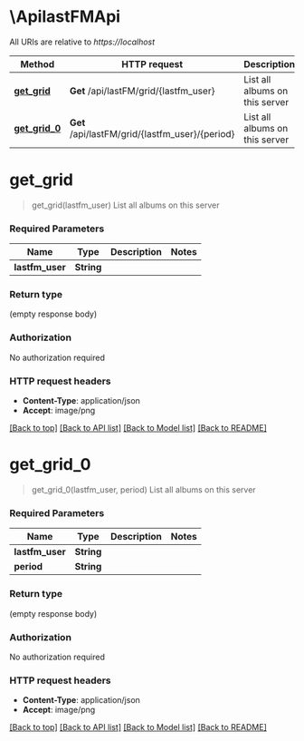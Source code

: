 # \ApilastFMApi

All URIs are relative to *https://localhost*

Method | HTTP request | Description
------------- | ------------- | -------------
[**get_grid**](ApilastFMApi.md#get_grid) | **Get** /api/lastFM/grid/{lastfm_user} | List all albums on this server
[**get_grid_0**](ApilastFMApi.md#get_grid_0) | **Get** /api/lastFM/grid/{lastfm_user}/{period} | List all albums on this server


# **get_grid**
> get_grid(lastfm_user)
List all albums on this server

### Required Parameters

Name | Type | Description  | Notes
------------- | ------------- | ------------- | -------------
  **lastfm_user** | **String**|  | 

### Return type

 (empty response body)

### Authorization

No authorization required

### HTTP request headers

 - **Content-Type**: application/json
 - **Accept**: image/png

[[Back to top]](#) [[Back to API list]](../README.md#documentation-for-api-endpoints) [[Back to Model list]](../README.md#documentation-for-models) [[Back to README]](../README.md)

# **get_grid_0**
> get_grid_0(lastfm_user, period)
List all albums on this server

### Required Parameters

Name | Type | Description  | Notes
------------- | ------------- | ------------- | -------------
  **lastfm_user** | **String**|  | 
  **period** | **String**|  | 

### Return type

 (empty response body)

### Authorization

No authorization required

### HTTP request headers

 - **Content-Type**: application/json
 - **Accept**: image/png

[[Back to top]](#) [[Back to API list]](../README.md#documentation-for-api-endpoints) [[Back to Model list]](../README.md#documentation-for-models) [[Back to README]](../README.md)


